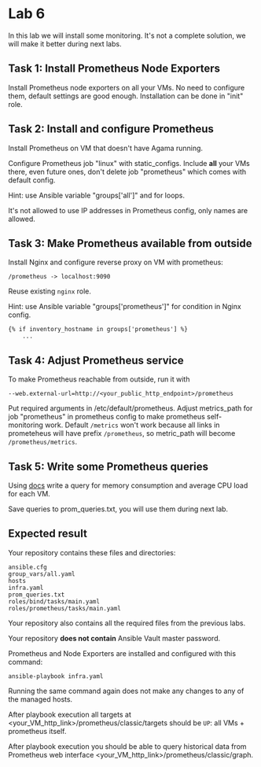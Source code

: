 # Lab 6

In this lab we will install some monitoring. It's not a complete solution, we will make it better during next labs.

## Task 1: Install Prometheus Node Exporters

Install Prometheus node exporters on all your VMs. No need to configure them, default settings are good enough. Installation can be done in "init" role.

## Task 2: Install and configure Prometheus

Install Prometheus on VM that doesn't have Agama running.

Configure Prometheus job "linux" with static_configs. Include **all** your VMs there, even future ones, don't delete job "prometheus" which comes with default config.

Hint: use Ansible variable "groups['all']" and for loops.

It's not allowed to use IP addresses in Prometheus config, only names are allowed.

## Task 3: Make Prometheus available from outside

Install Nginx and configure reverse proxy on VM with prometheus:

    /prometheus -> localhost:9090

Reuse existing `nginx` role.

Hint: use Ansible variable "groups['prometheus']" for condition in Nginx config.

    {% if inventory_hostname in groups['prometheus'] %}
        ...

## Task 4: Adjust Prometheus service

To make Prometheus reachable from outside, run it with

    --web.external-url=http://<your_public_http_endpoint>/prometheus

Put required arguments in /etc/default/prometheus. Adjust metrics_path
for job "prometheus" in prometheus config to make prometheus self-monitoring work.
Default `/metrics` won't work because all links in prometeheus will have prefix `/prometheus`, so metric_path will become `/prometheus/metrics`.

## Task 5: Write some Prometheus queries

Using [docs](https://prometheus.io/docs/prometheus/latest/querying/basics/)
write a query for memory consumption and average CPU load for each VM.

Save queries to prom_queries.txt, you will use them during next lab.

## Expected result

Your repository contains these files and directories:

    ansible.cfg
    group_vars/all.yaml
    hosts
    infra.yaml
    prom_queries.txt
    roles/bind/tasks/main.yaml
    roles/prometheus/tasks/main.yaml

Your repository also contains all the required files from the previous labs.

Your repository **does not contain** Ansible Vault master password.

Prometheus and Node Exporters are installed and configured with this command:

	ansible-playbook infra.yaml

Running the same command again does not make any changes to any of the managed
hosts.

After playbook execution all targets at \<your_VM_http_link\>/prometheus/classic/targets should be `UP`: all VMs + prometheus itself.

After playbook execution you should be able to query historical data from Prometheus web interface \<your_VM_http_link\>/prometheus/classic/graph.


